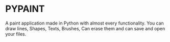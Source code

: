 # PYPAINT
A paint application made in Python with almost every functionality. You can draw lines, Shapes, Texts, Brushes, Can erase them and can save and open your files.  
